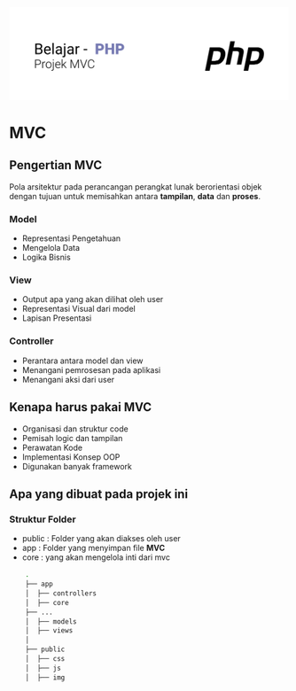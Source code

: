 ![MVC dari WPU](./assets/banner.png)
# MVC
## Pengertian MVC
Pola arsitektur pada perancangan perangkat lunak berorientasi objek dengan tujuan untuk memisahkan antara **tampilan**, **data** dan **proses**.

### Model
- Representasi Pengetahuan
- Mengelola Data
- Logika Bisnis
### View
- Output apa yang akan dilihat oleh user
- Representasi Visual dari model
- Lapisan Presentasi
### Controller
- Perantara antara model dan view
- Menangani pemrosesan pada aplikasi
- Menangani aksi dari user

## Kenapa harus pakai MVC
- Organisasi dan struktur code
- Pemisah logic dan tampilan
- Perawatan Kode
- Implementasi Konsep OOP
- Digunakan banyak framework

## Apa yang dibuat pada projek ini

### Struktur Folder
- public : Folder yang akan diakses oleh user
- app : Folder yang menyimpan file **MVC**
- core : yang akan mengelola inti dari mvc

```bash
	.
	├── app
	│  ├── controllers
	│  ├── core
	├── ...
	│  ├── models
	│  ├── views
	│	
	├── public
	│  ├── css
	│  ├── js
	│  ├── img

```

